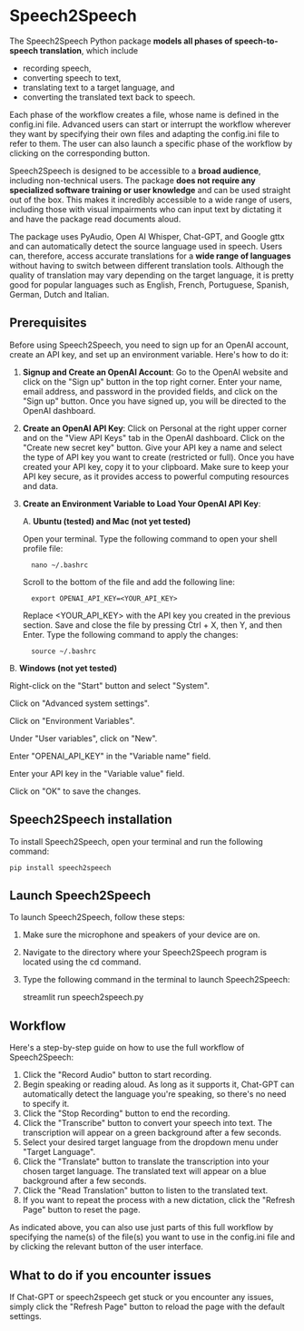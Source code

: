 # Speech2Speech

The Speech2Speech Python package **models all phases of speech-to-speech translation**, which include
- recording speech, 
- converting speech to text, 
- translating text to a target language, and 
- converting the translated text back to speech. 

Each phase of the workflow creates a file, whose name is defined in the config.ini file. Advanced users can start or interrupt the workflow wherever they want by specifying their own files and adapting the config.ini file to refer to them. The user can also launch a specific phase of the workflow by clicking on the corresponding button.

Speech2Speech is designed to be accessible to a **broad audience**, including non-technical users. The package **does not require any specialized software training or user knowledge** and can be used straight out of the box. This makes it incredibly accessible to a wide range of users, including those with visual impairments who can input text by dictating it and have the package read documents aloud.

The package uses PyAudio, Open AI Whisper, Chat-GPT, and Google gttx and can automatically detect the source language used in speech. Users can, therefore, access accurate translations for a **wide range of languages** without having to switch between different translation tools. Although the quality of translation may vary depending on the target language, it is pretty good for popular languages such as English, French, Portuguese, Spanish, German, Dutch and Italian.

Prerequisites
-----------------------------------------------------------------------------
Before using Speech2Speech, you need to sign up for an OpenAI account, create an API key, and set up an environment variable. Here's how to do it:

1. **Signup and Create an OpenAI Account**: Go to the OpenAI website and 
   click on the "Sign up" button in the top right corner. Enter your name, email address, and password in the provided fields, and click on the "Sign up" button. Once you have signed up, you will be directed to the OpenAI dashboard.

2. **Create an OpenAI API Key**: Click on Personal at the right upper corner  and on the "View API Keys" tab in the OpenAI dashboard. Click on the "Create new secret key" button. Give your API key a name and select the type of API key you want to create (restricted or full). Once you have created your API key, copy it to your clipboard. Make sure to keep your API key secure, as it provides access to powerful computing resources and data.

3. **Create an Environment Variable to Load Your OpenAI API Key**:

   A. **Ubuntu (tested) and Mac (not yet tested)**
   
   Open your terminal. Type the following command to open your shell profile file:
      
         nano ~/.bashrc
      
   Scroll to the bottom of the file and add the following line:
   
         export OPENAI_API_KEY=<YOUR_API_KEY>
      
   Replace <YOUR_API_KEY> with the API key you created in the previous section. Save and close the file by pressing Ctrl + X, then Y, and then Enter. Type the following command to apply the changes:
         
         source ~/.bashrc
         
B. **Windows (not yet tested)**
   
   Right-click on the "Start" button and select "System".
   
   Click on "Advanced system settings".
   
   Click on "Environment Variables".
   
   Under "User variables", click on "New".
   
   Enter "OPENAI_API_KEY" in the "Variable name" field.
   
   Enter your API key in the "Variable value" field.
   
   Click on "OK" to save the changes.
   
   
Speech2Speech installation
--------------------------
To install Speech2Speech, open your terminal and run the following command:

    pip install speech2speech

Launch Speech2Speech
------------------------------------
To launch Speech2Speech, follow these steps:

1. Make sure the microphone and speakers of your device are on.

2. Navigate to the directory where your Speech2Speech program is located 
using the cd command.

3. Type the following command in the terminal to launch Speech2Speech:


   streamlit run speech2speech.py

Workflow
----------
Here's a step-by-step guide on how to use the full workflow of Speech2Speech:

1. Click the "Record Audio" button to start recording.
2. Begin speaking or reading aloud. As long as it supports it, Chat-GPT can 
   automatically detect the 
   language you're speaking, so there's no need to specify it.
3. Click the "Stop Recording" button to end the recording.
4. Click the "Transcribe" button to convert your speech into text. The 
   transcription will appear on a green background after a few seconds.
5. Select your desired target language from the dropdown menu under "Target 
   Language".
6. Click the "Translate" button to translate the transcription into your 
   chosen target language. The translated text will appear on a blue 
   background after a few seconds.
7. Click the "Read Translation" button to listen to the translated text.
8. If you want to repeat the process with a new dictation, click the "Refresh 
   Page" button to reset the page.
   
As indicated above, you can also use just parts of this full workflow by specifying the name(s) of the file(s) you want to use in the config.ini file and by clicking the relevant button of the user interface.

What to do if you encounter issues
-------------------------------

If Chat-GPT or speech2speech get stuck or you encounter any issues, simply click the "Refresh Page" button to reload the page with the default settings.
